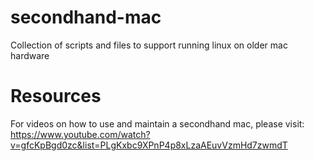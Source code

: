 # secondhand-mac
Collection of scripts and files to support running linux on older mac hardware

# Resources

For videos on how to use and maintain a secondhand mac, please visit:
https://www.youtube.com/watch?v=gfcKpBgd0zc&list=PLgKxbc9XPnP4p8xLzaAEuvVzmHd7zwmdT
